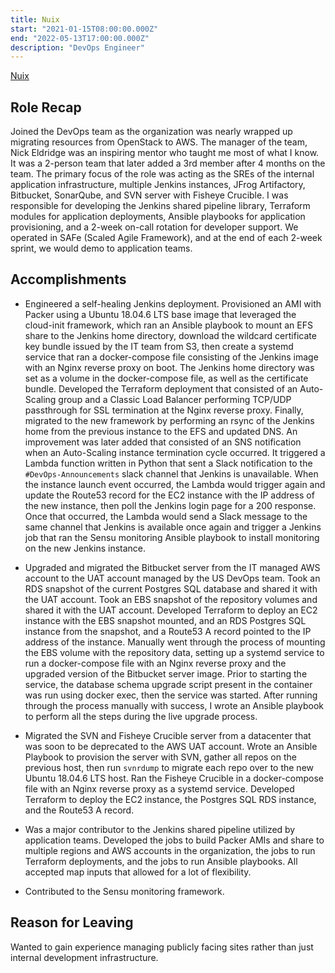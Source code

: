 ```yaml
---
title: Nuix
start: "2021-01-15T08:00:00.000Z"
end: "2022-05-13T17:00:00.000Z"
description: "DevOps Engineer"
---
```


<a href="https://www.nuix.com/" target="_blank">Nuix</a>

## Role Recap

Joined the DevOps team as the organization was nearly wrapped up migrating resources from OpenStack to AWS. The manager of the team, Nick Eldridge was an inspiring mentor who taught me most of what I know. It was a 2-person team that later added a 3rd member after 4 months on the team. The primary focus of the role was acting as the SREs of the internal application infrastructure, multiple Jenkins instances, JFrog Artifactory, Bitbucket, SonarQube, and SVN server with Fisheye Crucible. I was responsible for developing the Jenkins shared pipeline library, Terraform modules for application deployments, Ansible playbooks for application provisioning, and a 2-week on-call rotation for developer support. We operated in SAFe (Scaled Agile Framework), and at the end of each 2-week sprint, we would demo to application teams.

## Accomplishments

- Engineered a self-healing Jenkins deployment. Provisioned an AMI with Packer using a Ubuntu 18.04.6 LTS base image that leveraged the cloud-init framework, which ran an Ansible playbook to mount an EFS share to the Jenkins home directory, download the wildcard certificate key bundle issued by the IT team from S3, then create a systemd service that ran a docker-compose file consisting of the Jenkins image with an Nginx reverse proxy on boot. The Jenkins home directory was set as a volume in the docker-compose file, as well as the certificate bundle. Developed the Terraform deployment that consisted of an Auto-Scaling group and a Classic Load Balancer performing TCP/UDP passthrough for SSL termination at the Nginx reverse proxy. Finally, migrated to the new framework by performing an rsync of the Jenkins home from the previous instance to the EFS and updated DNS. An improvement was later added that consisted of an SNS notification when an Auto-Scaling instance termination cycle occurred. It triggered a Lambda function written in Python that sent a Slack notification to the `#DevOps-Announcements` slack channel that Jenkins is unavailable. When the instance launch event occurred, the Lambda would trigger again and update the Route53 record for the EC2 instance with the IP address of the new instance, then poll the Jenkins login page for a 200 response. Once that occurred, the Lambda would send a Slack message to the same channel that Jenkins is available once again and trigger a Jenkins job that ran the Sensu monitoring Ansible playbook to install monitoring on the new Jenkins instance.

- Upgraded and migrated the Bitbucket server from the IT managed AWS account to the UAT account managed by the US DevOps team. Took an RDS snapshot of the current Postgres SQL database and shared it with the UAT account. Took an EBS snapshot of the repository volumes and shared it with the UAT account. Developed Terraform to deploy an EC2 instance with the EBS snapshot mounted, and an RDS Postgres SQL instance from the snapshot, and a Route53 A record pointed to the IP address of the instance. Manually went through the process of mounting the EBS volume with the repository data, setting up a systemd service to run a docker-compose file with an Nginx reverse proxy and the upgraded version of the Bitbucket server image. Prior to starting the service, the database schema upgrade script present in the container was run using docker exec, then the service was started. After running through the process manually with success, I wrote an Ansible playbook to perform all the steps during the live upgrade process.

- Migrated the SVN and Fisheye Crucible server from a datacenter that was soon to be deprecated to the AWS UAT account. Wrote an Ansible Playbook to provision the server with SVN, gather all repos on the previous host, then run `svnrdump` to migrate each repo over to the new Ubuntu 18.04.6 LTS host. Ran the Fisheye Crucible in a docker-compose file with an Nginx reverse proxy as a systemd service. Developed Terraform to deploy the EC2 instance, the Postgres SQL RDS instance, and the Route53 A record.

- Was a major contributor to the Jenkins shared pipeline utilized by application teams. Developed the jobs to build Packer AMIs and share to multiple regions and AWS accounts in the organization, the jobs to run Terraform deployments, and the jobs to run Ansible playbooks. All accepted map inputs that allowed for a lot of flexibility.

- Contributed to the Sensu monitoring framework.

## Reason for Leaving

Wanted to gain experience managing publicly facing sites rather than just internal development infrastructure.
